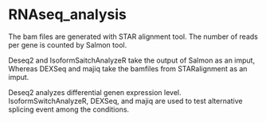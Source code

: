 # RNAseq_analysis

The bam files are generated with STAR alignment tool. 
The number of reads per gene is counted by Salmon tool. 

Deseq2 and IsoformSaitchAnalyzeR take the output of Salmon as an imput,
Whereas DEXSeq and majiq take the bamfiles from STARalignment as an imput. 

Deseq2 analyzes differential genen expression level.
IsoformSwitchAnalyzeR, DEXSeq, and majiq are used to test alternative splicing event among the conditions.

